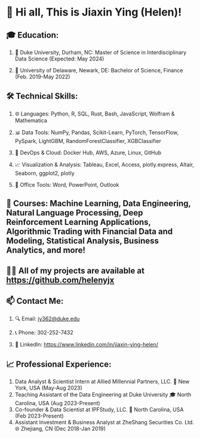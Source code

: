 # 👋 Hi all, This is Jiaxin Ying (Helen)!

## 🎓 Education:
1. 🔭 Duke University, Durham, NC: Master of Science in Interdisciplinary Data Science (Expected: May 2024)
   
3. 🏫  University of Delaware, Newark, DE: Bachelor of Science, Finance (Feb. 2019-May 2022) 

## 🛠 Technical Skills:
1. 🌐 Languages: Python, R, SQL, Rust, Bash, JavaScript, Wolfram & Mathematica
   
2. 📊 Data Tools: NumPy, Pandas, Scikit-Learn, PyTorch, TensorFlow, PySpark, LightGBM, RandomForestClassifier, XGBClassifier
   
3. 🚀 DevOps & Cloud: Docker Hub, AWS, Azure, Linux, GitHub
   
4. 📈 Visualization & Analysis: Tableau, Excel, Access, plotly.express, Altair, Seaborn, ggplot2, plotly

5. 📄 Office Tools: Word, PowerPoint, Outlook

## 📘 Courses: Machine Learning, Data Engineering, Natural Language Processing, Deep Reinforcement Learning Applications, Algorithmic Trading with Financial Data and Modeling, Statistical Analysis, Business Analytics, and more!

## 👨‍💻 All of my projects are available at https://github.com/helenyjx

## 📫 Contact Me:
1. 🔍 Email: jy362@duke.edu
   
2. 📞 Phone: 302-252-7432
   
3. 📄 LinkedIn: https://www.linkedin.com/in/jiaxin-ying-helen/

## 📈 Professional Experience:
1. Data Analyst & Scientist Intern at Allied Millennial Partners, LLC. 🗽 New York, USA (May-Aug 2023)
2. Teaching Assistant of the Data Engineering at Duke University 🎓 North Carolina, USA (Aug 2023-Present)
3. Co-founder & Data Scientist at IPFStudy, LLC. 🚀 North Carolina, USA (Feb 2023-Present)
4. Assistant Investment & Business Analyst at ZheShang Securities Co. Ltd. 🌐 Zhejiang, CN (Dec 2018-Jan 2019)
